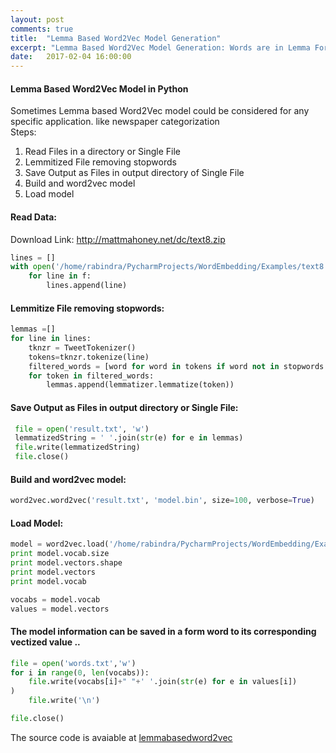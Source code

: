 ```yaml
---
layout: post
comments: true
title:  "Lemma Based Word2Vec Model Generation"
excerpt: "Lemma Based Word2Vec Model Generation: Words are in Lemma Form"
date:   2017-02-04 16:00:00
---
```


#### Lemma Based Word2Vec Model in Python 

Sometimes Lemma based Word2Vec model could be considered for any specific application. like newspaper categorization  
Steps:
1. Read Files in a directory or Single File
2. Lemmitized File removing stopwords
3. Save Output as Files in output directory of Single File  
4. Build and word2vec model 
5. Load model 


#### Read Data:
Download Link: http://mattmahoney.net/dc/text8.zip

```python
lines = []
with open('/home/rabindra/PycharmProjects/WordEmbedding/Examples/text8') as f:
    for line in f:
        lines.append(line)
```


#### Lemmitize File removing stopwords:
```python
lemmas =[]
for line in lines:
    tknzr = TweetTokenizer()
    tokens=tknzr.tokenize(line)
    filtered_words = [word for word in tokens if word not in stopwords.words('english')]
    for token in filtered_words:
        lemmas.append(lemmatizer.lemmatize(token))
```

#### Save Output as Files in output directory or Single File:
```python
 file = open('result.txt', 'w')
 lemmatizedString = ' '.join(str(e) for e in lemmas)
 file.write(lemmatizedString)
 file.close()
```
#### Build and word2vec model:
```python
word2vec.word2vec('result.txt', 'model.bin', size=100, verbose=True)
```
#### Load Model:
```python
model = word2vec.load('/home/rabindra/PycharmProjects/WordEmbedding/Examples/data1.bin')
print model.vocab.size
print model.vectors.shape
print model.vectors
print model.vocab

vocabs = model.vocab
values = model.vectors
```
#### The model information  can be saved in a form word to its corresponding vectized value ..
```python
file = open('words.txt','w')
for i in range(0, len(vocabs)):
    file.write(vocabs[i]+" "+' '.join(str(e) for e in values[i])
)
    file.write('\n')

file.close()
```

The source code is avaiable at [lemmabasedword2vec](https://github.com/robi56/WordEmbedding/blob/master/lemmabasedword2vec.py)




 





